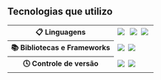 ## Tecnologias que utilizo

<table>
  <tr>
    <th>📋 Linguagens</th>
    <td>
      <img src="https://img.shields.io/badge/html5-%23E34F26.svg?style=for-the-badge&logo=html5&logoColor=white"> &nbsp;
      <img src="https://img.shields.io/badge/css3-%231572B6.svg?style=for-the-badge&logo=css3&logoColor=white">&nbsp;
      <img src="https://img.shields.io/badge/javascript-%23323330.svg?style=for-the-badge&logo=javascript&logoColor=%23F7DF1E">&nbsp;
    </td>
  </tr>
  <tr>
  <tr>
    <th>📚 Bibliotecas e Frameworks</th>
    <td>
      <img src="https://img.shields.io/badge/react-%2320232a.svg?style=for-the-badge&logo=react&logoColor=%2361DAFB">&nbsp;
      <img src="https://img.shields.io/badge/tailwindcss-%2338B2AC.svg?style=for-the-badge&logo=tailwind-css&logoColor=white">&nbsp;
    </td>
    </tr>
  </tr>
    <th>🕓 Controle de versão</th>
    <td>
      <img src="https://img.shields.io/badge/git-%23F05033.svg?style=for-the-badge&logo=git&logoColor=white">&nbsp;
      <img src="https://img.shields.io/badge/github-%23121011.svg?style=for-the-badge&logo=github&logoColor=white">&nbsp;
    </td>
  </tr>
</table>

<!--**brnsouza17/brnsouza17** is a ✨ _special_ ✨ repository because its `README.md` (this file) appears on your GitHub profile.

Here are some ideas to get you started:

- 🔭 I’m currently working on ...
- 🌱 I’m currently learning ...
- 👯 I’m looking to collaborate on ...
- 🤔 I’m looking for help with ...
- 💬 Ask me about ...
- 📫 How to reach me: ...
- 😄 Pronouns: ...
- ⚡ Fun fact: ...
-->
